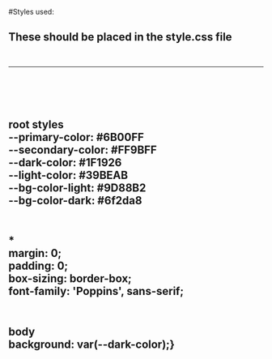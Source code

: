 #Styles used:<br>
<h2> These should be placed in the style.css file<br><br>
<hr><br><br>
<h2> root styles <br>
    --primary-color: #6B00FF<br>
    --secondary-color: #FF9BFF<br>
    --dark-color: #1F1926<br>
    --light-color: #39BEAB<br>
    --bg-color-light: #9D88B2<br>
    --bg-color-dark: #6f2da8<br><br>
<h2> *<br>
    margin: 0;<br>
    padding: 0;<br>
    box-sizing: border-box;<br>
    font-family: 'Poppins', sans-serif;<br><br>
<h2> body <br>
    background: var(--dark-color);}<br>
